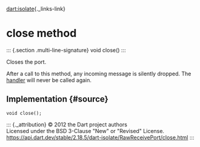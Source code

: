 [dart:isolate](../../dart-isolate/dart-isolate-library){._links-link}

close method
============

::: {.section .multi-line-signature}
void close()
:::

Closes the port.

After a call to this method, any incoming message is silently dropped.
The [handler](handler) will never be called again.

Implementation {#source}
--------------

``` {.language-dart data-language="dart"}
void close();
```

::: {._attribution}
© 2012 the Dart project authors\
Licensed under the BSD 3-Clause \"New\" or \"Revised\" License.\
<https://api.dart.dev/stable/2.18.5/dart-isolate/RawReceivePort/close.html>
:::
